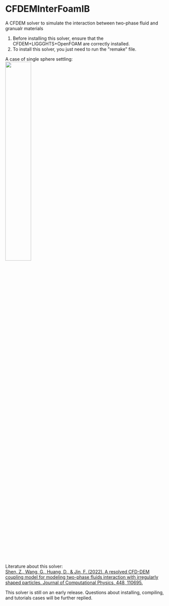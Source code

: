 # CFDEMInterFoamIB
A CFDEM solver to simulate the interaction between two-phase fluid and granualr materials

1. Before installing this solver, ensure that the CFDEM+LIGGGHTS+OpenFOAM are correctly installed.
2. To install this solver, you just need to run the "remake" file.

A case of single sphere settling:  
<img src="https://github.com/shenzhihao/CFDEMInterFoamIB/blob/main/animations/ani1.gif" width=40% height=40%>  

Literature about this solver:  
[Shen, Z., Wang, G., Huang, D., & Jin, F. (2022). A resolved CFD-DEM coupling model for modeling two-phase fluids interaction with irregularly shaped particles. Journal of Computational Physics, 448, 110695.](https://www.sciencedirect.com/science/article/pii/S0021999121005908)

This solver is still on an early release. Questions about installing, compiling, and tutorials cases will be further replied.
